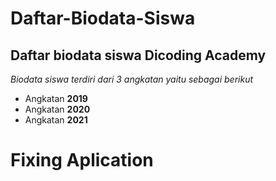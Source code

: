 # Daftar-Biodata-Siswa
## Daftar biodata siswa Dicoding Academy
*Biodata siswa terdiri dari 3 angkatan yaitu sebagai berikut*
- Angkatan **2019**
- Angkatan **2020**
- Angkatan **2021**

# Fixing Aplication

